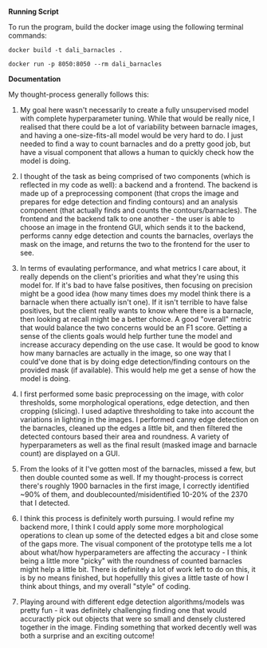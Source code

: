 **Running Script**

To run the program, build the docker image using the following terminal commands:

```
docker build -t dali_barnacles .
```

```
docker run -p 8050:8050 --rm dali_barnacles
```

**Documentation**

My thought-process generally follows this:
1. My goal here wasn't necessarily to create a fully unsupervised model with complete hyperparameter tuning. While that would be really nice, I realised that
there could be a lot of variability between barnacle images, and having a one-size-fits-all model would be very hard to do. I just needed to find a way to count barnacles and do a pretty good job, but have a visual component that allows a human to quickly check how the model is doing.

2. I thought of the task as being comprised of two components (which is reflected in my code as well): a backend and a frontend. The backend is made up of a preprocessing component (that crops the image and prepares for edge detection and finding contours) and an analysis component (that actually finds and counts the contours/barnacles). The frontend and the backend talk to one another - the user is able to choose an image in the frontend GUI, which sends it to the backend, performs canny edge detection and counts the barnacles, overlays the mask on the image, and returns the two to the frontend for the user to see. 
    
3. In terms of evaulating performance, and what metrics I care about, it really depends on the client's priorities and what they're using this model for. If it's bad to have false positives, then focusing on precision might be a good idea (how many times does my model think there is a barnacle when there actually isn't one). If it isn't terrible to have false positives, but the client really wants to know where there is a barnacle, then looking at recall might be a better choice. A good "overall" metric that would balance the two concerns would be an F1 score. Getting a sense of the clients goals would help further tune the model and increase accuracy depending on the use case. It would be good to know how many barnacles are actually in the image, so one way that I could've done that is by doing edge detection/finding contours on the provided mask (if available). This would help me get a sense of how the model is doing.

4. I first performed some basic preprocessing on the image, with color thresholds, some morphological operations, edge detection, and then cropping (slicing). I used adaptive thresholding to take into account the variations in lighting in the images. I performed canny edge detection on the barnacles, cleaned up the edges a little bit, and then filtered the detected contours based their area and roundness. A variety of hyperparameters as well as the final result (masked image and barnacle count) are displayed on a GUI.

5. From the looks of it I've gotten most of the barnacles, missed a few, but then double counted some as well. If my thought-process is correct there's roughly 1900 barnacles in the first image, I correctly identified ~90% of them, and doublecounted/misidentified 10-20% of the 2370 that I detected.
    
6. I think this process is definitely worth pursuing. I would refine my backend more, I think I could apply some more morphological operations to clean up some of the detected edges a bit and close some of the gaps more. The visual component of the prototype tells me a lot about what/how hyperparameters are affecting the accuracy - I think being a little more "picky" with the roundness of counted barnacles might help a little bit. There is definitely a lot of work left to do on this, it is by no means finished, but hopefullly this gives a little taste of how  I think about things, and my overall "style" of coding.

7. Playing around with different edge detection algorithms/models was pretty fun - it was definitely challenging finding one that would accuractly pick out objects that were so small and densely clustered together in the image. Finding something that worked decently well was both a surprise and an exciting outcome!
